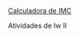 # 
[Calculadora de IMC](https://rackaraujo.github.io/IW-II/calculadora%20de%20imc/)


Atividades de Iw II
